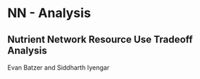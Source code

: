 # NN - Analysis
## Nutrient Network Resource Use Tradeoff Analysis

Evan Batzer and Siddharth Iyengar
